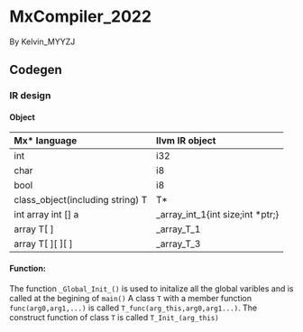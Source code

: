 # MxCompiler_2022
By Kelvin_MYYZJ

## Codegen

### IR design
#### Object
| Mx* language                      | llvm IR object                   |
| :-------------------------------- | :------------------------------- |
| int                               | i32                              |
| char                              | i8                               |
| bool                              | i8                               |
| class_object(including string)  T | T*                               |
| int array int [] a                | _array_int_1{int size;int *ptr;} |
| array T[ ]                        | _array_T_1                       |
| array T[ ][ ][ ]                  | _array_T_3                       |

#### Function: 
The function `_Global_Init_()` is used to initalize all the global varibles and is called at the begining of `main()`
A class `T` with a member function `func(arg0,arg1,...)` is called `T_func(arg_this,arg0,arg1...)`.
The construct function of class `T` is called `T_Init_(arg_this)`